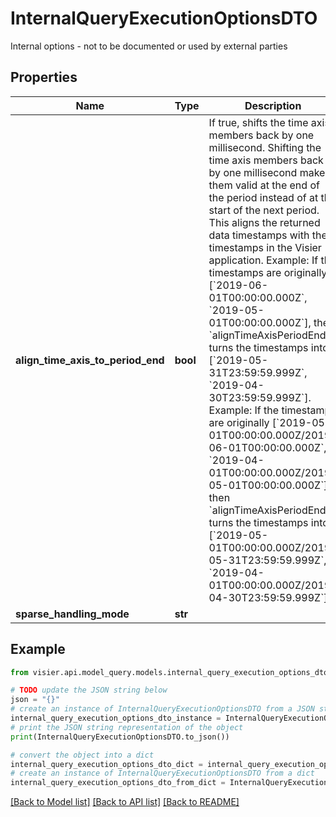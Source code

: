 # InternalQueryExecutionOptionsDTO

Internal options - not to be documented or used by external parties

## Properties

Name | Type | Description | Notes
------------ | ------------- | ------------- | -------------
**align_time_axis_to_period_end** | **bool** | If true, shifts the time axis members back by one millisecond.  Shifting the time axis members back by one millisecond makes them valid at the end of the period instead of at the start of the next period.  This aligns the returned data timestamps with the timestamps in the Visier application.   Example: If the timestamps are originally [&#x60;2019-06-01T00:00:00.000Z&#x60;, &#x60;2019-05-01T00:00:00.000Z&#x60;],  then &#x60;alignTimeAxisPeriodEnd&#x60; turns the timestamps into [&#x60;2019-05-31T23:59:59.999Z&#x60;, &#x60;2019-04-30T23:59:59.999Z&#x60;].   Example: If the timestamps are originally [&#x60;2019-05-01T00:00:00.000Z/2019-06-01T00:00:00.000Z&#x60;, &#x60;2019-04-01T00:00:00.000Z/2019-05-01T00:00:00.000Z&#x60;],  then &#x60;alignTimeAxisPeriodEnd&#x60; turns the timestamps into [&#x60;2019-05-01T00:00:00.000Z/2019-05-31T23:59:59.999Z&#x60;, &#x60;2019-04-01T00:00:00.000Z/2019-04-30T23:59:59.999Z&#x60;]. | [optional] 
**sparse_handling_mode** | **str** |  | [optional] 

## Example

```python
from visier.api.model_query.models.internal_query_execution_options_dto import InternalQueryExecutionOptionsDTO

# TODO update the JSON string below
json = "{}"
# create an instance of InternalQueryExecutionOptionsDTO from a JSON string
internal_query_execution_options_dto_instance = InternalQueryExecutionOptionsDTO.from_json(json)
# print the JSON string representation of the object
print(InternalQueryExecutionOptionsDTO.to_json())

# convert the object into a dict
internal_query_execution_options_dto_dict = internal_query_execution_options_dto_instance.to_dict()
# create an instance of InternalQueryExecutionOptionsDTO from a dict
internal_query_execution_options_dto_from_dict = InternalQueryExecutionOptionsDTO.from_dict(internal_query_execution_options_dto_dict)
```
[[Back to Model list]](../README.md#documentation-for-models) [[Back to API list]](../README.md#documentation-for-api-endpoints) [[Back to README]](../README.md)


